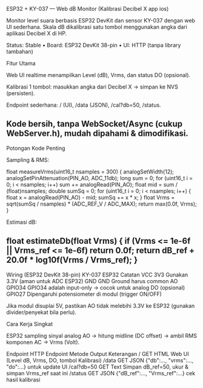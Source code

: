 ESP32 + KY-037 — Web dB Monitor (Kalibrasi Decibel X app ios)

Monitor level suara berbasis ESP32 DevKit dan sensor KY-037 dengan web UI sederhana.
Skala dB dikalibrasi satu tombol menggunakan angka dari aplikasi Decibel X di HP.

Status: Stable • Board: ESP32 DevKit 38-pin • UI: HTTP (tanpa library tambahan)

Fitur Utama

Web UI realtime menampilkan Level (dB), Vrms, dan status DO (opsional).

Kalibrasi 1 tombol: masukkan angka dari Decibel X → simpan ke NVS (persisten).

Endpoint sederhana: / (UI), /data (JSON), /cal?db=50, /status.

Kode bersih, tanpa WebSocket/Async (cukup WebServer.h), mudah dipahami & dimodifikasi.
------------------------------------------------------
Potongan Kode Penting

Sampling & RMS:

float measureVrms(uint16_t nsamples = 300) {
  analogSetWidth(12);
  analogSetPinAttenuation(PIN_AO, ADC_11db);
  long sum = 0;
  for (uint16_t i = 0; i < nsamples; i++) sum += analogRead(PIN_AO);
  float mid = sum / (float)nsamples;
  double sumSq = 0;
  for (uint16_t i = 0; i < nsamples; i++) {
    float x = analogRead(PIN_AO) - mid;
    sumSq += x * x;
  }
  float Vrms = sqrt(sumSq / nsamples) * (ADC_REF_V / ADC_MAX);
  return max(0.0f, Vrms);
}


Estimasi dB:

float estimateDb(float Vrms) {
  if (Vrms <= 1e-6f || Vrms_ref <= 1e-6f) return 0.0f;
  return dB_ref + 20.0f * log10f(Vrms / Vrms_ref);
}
-------------------------------------------------------
Wiring (ESP32 DevKit 38-pin)
KY-037	ESP32	Catatan
VCC	3V3	Gunakan 3.3V (aman untuk ADC ESP32)
GND	GND	Ground harus common
AO	GPIO34	GPIO34 adalah input-only → cocok untuk analog
DO (opsional)	GPIO27	Dipengaruhi potensiometer di modul (trigger ON/OFF)

Jika modul disuplai 5V, pastikan AO tidak melebihi 3.3V ke ESP32 (gunakan divider/penyekat bila perlu).

Cara Kerja Singkat

ESP32 sampling sinyal analog AO → hitung midline (DC offset) → ambil RMS komponen AC → Vrms (Volt).

Endpoint HTTP
Endpoint	Metode	Output	Keterangan
/	GET	HTML	Web UI (Level dB, Vrms, DO, tombol Kalibrasi)
/data	GET	JSON	{"db":…, "vrms":…, "do":…} untuk update UI
/cal?db=50	GET	Text	Simpan dB_ref=50, ukur & simpan Vrms_ref saat ini
/status	GET	JSON	{"dB_ref":…, "Vrms_ref":…} cek hasil kalibrasi

